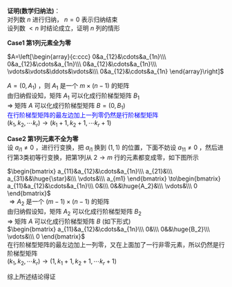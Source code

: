 **证明(数学归纳法)**：  
对列数 $n$ 进行归纳， $n=0$ 表示归纳结束  
设列数 $<n$ 时结论成立，证明 $n$ 列的情形  
  
**Case1 第1列元素全为零**  
  
$A=\left[\begin{array}{c:ccc}  
0&a_{12}&\cdots&a_{1n}\\\  
0&a_{12}&\cdots&a_{1n}\\\  
0&a_{12}&\cdots&a_{1n}\\\  
\vdots&\vdots&\ddots&\vdots&\\\  
0&a_{12}&\cdots&a_{1n}  
\end{array}\right]$  
  
$A=(0,A_1)$ ，则 $A_1$ 是一个 $m\times(n-1)$ 的矩阵  
由归纳假设知，矩阵 $A_1$ 可以化成行阶梯型矩阵 $B_1$  
$\Rightarrow$ 矩阵 $A$ 可以化成行阶梯型矩阵 $B=(0,B_1)$  
<font color=blue>在行阶梯型矩阵的最左边加上一列零仍然是行阶梯型矩阵</font>  
$(k_1,k_2,\cdots k_r)\to(k_1+1,k_2+1,\cdots k_r+1)$  
  
**Case2 第1列元素不全为零**  
设 $a_{i1}\neq0$ ，进行行变换，把 $a_{i1}$ 换到 $(1,1)$ 的位置，下面不妨设 $a_{11}\neq0$ ，然后进行第3类初等行变换，把第1列从 $2\to m$ 行的元素都变成零，如下图所示  
  
$\begin{bmatrix}  
a_{11}&a_{12}&\cdots&a_{1n}\\\  
a_{21}&\\\  
a_{31}&&\huge{\star}&\\\  
\vdots&\\\  
a_{m1}  
\end{bmatrix}  
\to\begin{bmatrix}  
a_{11}&a_{12}&\cdots&a_{1n}\\\  
0&\\\  
0&&\huge{A_2}&\\\  
\vdots&\\\  
0  
\end{bmatrix}$  
$\Rightarrow A_2$ 是一个 $(m-1)\times(n-1)$ 的矩阵  
由归纳假设知，矩阵 $A_2$ 可以化成行阶梯型矩阵 $B_2$  
$\Rightarrow$ 矩阵 $A$ 可以化成行阶梯型矩阵 $B$ (如下形式)  
$\begin{bmatrix}  
a_{11}&a_{12}&\cdots&a_{1n}\\\  
0&\\\  
0&&\huge{B_2}\\\  
\vdots&\\\  
0  
\end{bmatrix}$  
在行阶梯型矩阵的最左边加上一列零，又在上面加了一行非零元素，所以仍然是行阶梯型矩阵  
$(k_1,k_2,\cdots k_r)\to  
(1,k_1+1,k_2+1,\cdots k_r+1)$  
  
综上所述结论得证  
